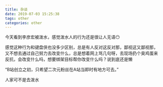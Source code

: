 ```yaml
---
title: 杂谈
date: 2019-07-03 15:25:38
tags: other
categories: other
---
```



今天看到李彦宏被泼水，感觉泼水人的行为还是很让人无语😶

感觉这种行为和键盘侠也没多少区别，总是有人反对这反对那，鄙视这又鄙视那，又不想去通过自己努力去改变什么，总是想着网上骂几句呀，去现场扔个臭鸡蛋来反抗，会改变什么吗，想要绑架目标帮你改变什么吗？说到底还是懒


“B站创立之初，只希望二次元粉丝在A站当即时有地方可去。”

人家可不是去泼水

